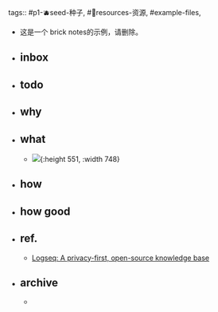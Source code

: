 tags:: #p1-🫐seed-种子, #💎resources-资源, #example-files, 

- 这是一个 brick notes的示例，请删除。
- ## inbox
- ## todo
- ## why
- ## what
	- ![](https://img.candobear.com/CleanShot%202023-12-20%20at%2016.21.02@2x.png){:height 551, :width 748}
- ## how
- ## how good
- ## ref.
	- [Logseq: A privacy-first, open-source knowledge base](https://logseq.com/)
- ## archive
	-